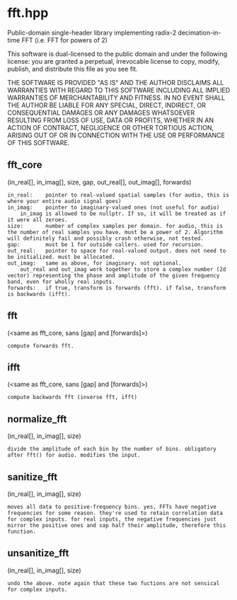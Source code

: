 # fft.hpp

Public-domain single-header library implementing radix-2 decimation-in-time FFT (i.e. FFT for powers of 2)

This software is dual-licensed to the public domain and under the following
license: you are granted a perpetual, irrevocable license to copy, modify,
publish, and distribute this file as you see fit.

THE SOFTWARE IS PROVIDED "AS IS" AND THE AUTHOR DISCLAIMS ALL WARRANTIES WITH
REGARD TO THIS SOFTWARE INCLUDING ALL IMPLIED WARRANTIES OF MERCHANTABILITY AND
FITNESS. IN NO EVENT SHALL THE AUTHOR BE LIABLE FOR ANY SPECIAL, DIRECT,
INDIRECT, OR CONSEQUENTIAL DAMAGES OR ANY DAMAGES WHATSOEVER RESULTING FROM LOSS
OF USE, DATA OR PROFITS, WHETHER IN AN ACTION OF CONTRACT, NEGLIGENCE OR OTHER
TORTIOUS ACTION, ARISING OUT OF OR IN CONNECTION WITH THE USE OR PERFORMANCE OF
THIS SOFTWARE.

## fft_core

(in_real[], in_imag[], size, gap, out_real[], out_imag[], forwards)

    in_real:    pointer to real-valued spatial samples (for audio, this is where your entire audio signal goes)
    in_imag:    pointer to imaginary-valued ones (not useful for audio)
        in_imag is allowed to be nullptr. If so, it will be treated as if it were all zeroes.
    size:       number of complex samples per domain. for audio, this is the number of real samples you have. must be a power of 2. Algorithm will definitely fail and possibly crash otherwise, not tested.
    gap:        must be 1 for outside callers. used for recursion.
    out_real:   pointer to space for real-valued output. does not need to be initialized. must be allocated.
    out_imag:   same as above, for imaginary. not optional.
        out_real and out_imag work together to store a complex number (2d vector) representing the phase and amplitude of the given frequency band, even for wholly real inputs.
    forwards:   if true, transform is forwards (fft). if false, transform is backwards (ifft).

## fft

(\<same as fft_core, sans [gap] and [forwards]>)

    compute forwards fft.

## ifft

(\<same as fft_core, sans [gap] and [forwards]>)

    compute backwards fft (inverse fft, ifft)

## normalize_fft

(in_real[], in_imag[], size)

    divide the amplitude of each bin by the number of bins. obligatory after fft() for audio. modifies the input.

## sanitize_fft

(in_real[], in_imag[], size)

    moves all data to positive-frequency bins. yes, FFTs have negative frequencies for some reason. they're used to retain correlation data for complex inputs. for real inputs, the negative frequencies just mirror the positive ones and sap half their amplitude, therefore this function.

## unsanitize_fft

(in_real[], in_imag[], size)

    undo the above. note again that these two fuctions are not sensical for complex inputs.
